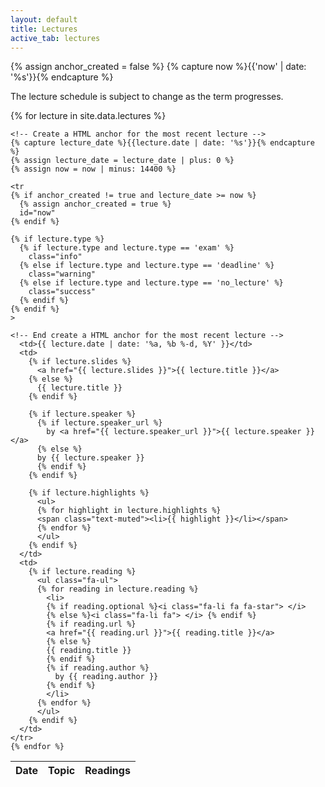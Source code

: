 ```yaml
---
layout: default
title: Lectures
active_tab: lectures
---
```


<!-- Create a HTML anchor for the most recent lecture -->
{% assign anchor_created = false %}
{% capture now %}{{'now' | date: '%s'}}{% endcapture %}
<!-- End create a HTML anchor for the most recent lecture -->

The lecture schedule is subject to change as the term progresses.

<table class="table table-striped"> 
  <thead>
    <tr>
      <th>Date</th>
      <th>Topic</th>
      <th>Readings</th>
    </tr>
  </thead>
  <tbody>
    {% for lecture in site.data.lectures %}

    <!-- Create a HTML anchor for the most recent lecture -->
    {% capture lecture_date %}{{lecture.date | date: '%s'}}{% endcapture %}
    {% assign lecture_date = lecture_date | plus: 0 %}
    {% assign now = now | minus: 14400 %}

    <tr
    {% if anchor_created != true and lecture_date >= now %}
      {% assign anchor_created = true %}
      id="now" 
    {% endif %}
    
    {% if lecture.type %}
      {% if lecture.type and lecture.type == 'exam' %}
        class="info" 
      {% else if lecture.type and lecture.type == 'deadline' %}
        class="warning"
      {% else if lecture.type and lecture.type == 'no_lecture' %}
        class="success"
      {% endif %}
    {% endif %}
    >

    <!-- End create a HTML anchor for the most recent lecture -->
      <td>{{ lecture.date | date: '%a, %b %-d, %Y' }}</td>
      <td>
        {% if lecture.slides %}
          <a href="{{ lecture.slides }}">{{ lecture.title }}</a>
        {% else %}
          {{ lecture.title }}
        {% endif %}

	    {% if lecture.speaker %}
          {% if lecture.speaker_url %}
            by <a href="{{ lecture.speaker_url }}">{{ lecture.speaker }}</a>
          {% else %} 
          by {{ lecture.speaker }}
          {% endif %}
	    {% endif %}

	    {% if lecture.highlights %}
	      <ul>
	      {% for highlight in lecture.highlights %}	
	      <span class="text-muted"><li>{{ highlight }}</li></span>
          {% endfor %}
          </ul>
        {% endif %}
      </td>
      <td>
        {% if lecture.reading %}
          <ul class="fa-ul">
          {% for reading in lecture.reading %}
            <li>
            {% if reading.optional %}<i class="fa-li fa fa-star"> </i>
            {% else %}<i class="fa-li fa"> </i> {% endif %}
            {% if reading.url %}
            <a href="{{ reading.url }}">{{ reading.title }}</a>
            {% else %}
            {{ reading.title }} 
            {% endif %}
	        {% if reading.author %}
              by {{ reading.author }}
            {% endif %}
            </li>
          {% endfor %}
          </ul>
        {% endif %}
      </td>
    </tr>
    {% endfor %}
    
  </tbody>
</table>

